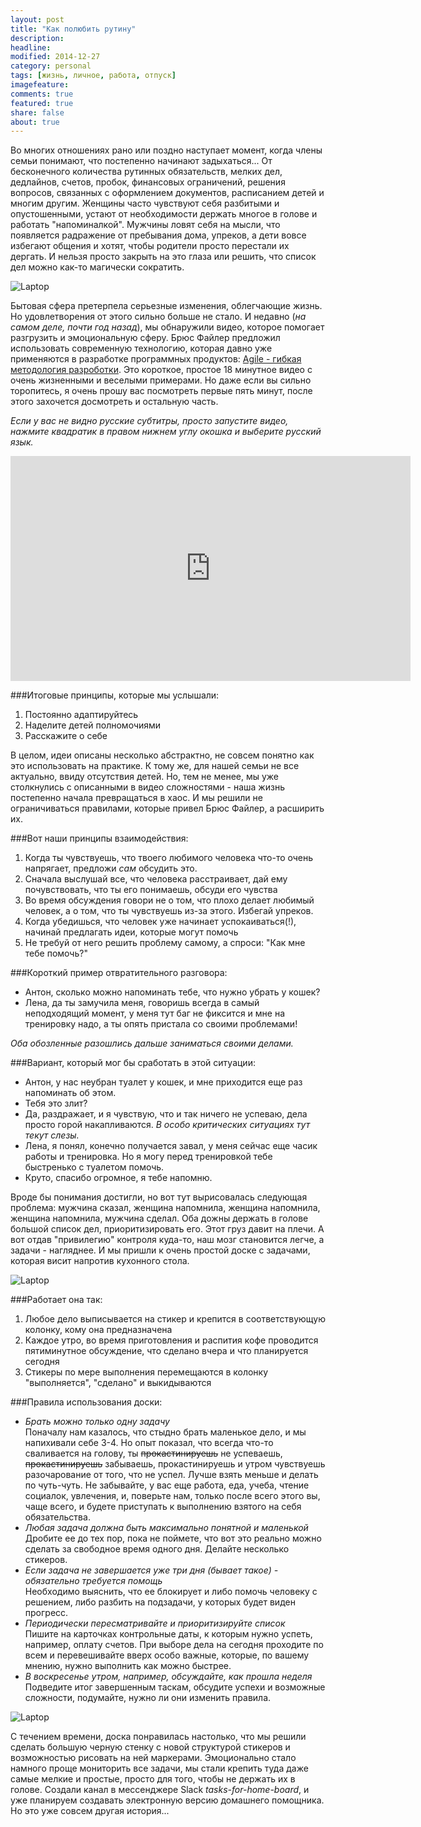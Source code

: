 ```yaml
---
layout: post
title: "Как полюбить рутину"
description: 
headline: 
modified: 2014-12-27
category: personal
tags: [жизнь, личное, работа, отпуск]
imagefeature:
comments: true
featured: true
share: false
about: true
---
```


Во многих отношениях рано или поздно наступает момент, когда члены семьи понимают, что постепенно начинают задыхаться... От бесконечного количества рутинных обязательств, мелких дел, дедлайнов, счетов, пробок, финансовых ограничений, решения вопросов, связанных с оформлением документов, расписанием детей и многим другим. Женщины часто чувствуют себя разбитыми и опустошенными, устают от необходимости держать многое в голове и работать "напоминалкой". Мужчины ловят себя на мысли, что появляется радражение от пребывания дома, упреков, а дети вовсе избегают общения и хотят, чтобы родители просто перестали их дергать. И нельзя просто закрыть на это глаза или решить, что список дел можно как-то магически сократить.

<img src="{{ site.url }}/images/family_agile/no-running.jpg" alt="Laptop">

Бытовая сфера претерпела серьезные изменения, облегчающие жизнь. Но удовлетворения от этого сильно больше не стало. И недавно (_на самом деле, почти год назад_), мы обнаружили видео, которое помогает разгрузить и эмоциональную сферу. Брюс Файлер предложил использовать современную технологию, которая давно уже применяются в разработке программных продуктов: [Agile - гибкая методология разроботки](https://ru.wikipedia.org/wiki/%D0%93%D0%B8%D0%B1%D0%BA%D0%B0%D1%8F_%D0%BC%D0%B5%D1%82%D0%BE%D0%B4%D0%BE%D0%BB%D0%BE%D0%B3%D0%B8%D1%8F_%D1%80%D0%B0%D0%B7%D1%80%D0%B0%D0%B1%D0%BE%D1%82%D0%BA%D0%B8). Это короткое, простое 18 минутное видео с очень жизненными и веселыми примерами. Но даже если вы сильно торопитесь, я очень прошу вас посмотреть первые пять минут, после этого захочется досмотреть и остальную часть.

_Если у вас не видно русские субтитры, просто запустите видео, нажмите квадратик в правом нижнем углу окошка и выберите русский язык._

<p><iframe src="https://embed-ssl.ted.com/talks/lang/ru/bruce_feiler_agile_programming_for_your_family.html" width="640" height="360" frameborder="0" scrolling="no" webkitAllowFullScreen mozallowfullscreen allowFullScreen></iframe></p>

###Итоговые принципы, которые мы услышали:

1. Постоянно адаптируйтесь
2. Наделите детей полномочиями
3. Расскажите о себе

В целом, идеи описаны несколько абстрактно, не совсем понятно как это использовать на практике. К тому же, для нашей семьи не все актуально, ввиду отсутствия детей. Но, тем не менее, мы уже столкнулись с описанными в видео сложностями - наша жизнь постепенно начала превращаться в хаос. И мы решили не ограничиваться правилами, которые привел Брюс Файлер, а расширить их.

###Вот наши принципы взаимодействия:

1. Когда ты чувствуешь, что твоего любимого человека что-то очень напрягает, предложи _сам_ обсудить это.
2. Сначала выслушай все, что человека расстраивает, дай ему почувствовать, что ты его понимаешь, обсуди его чувства
3. Во время обсуждения говори не о том, что плохо делает любимый человек, а о том, что ты чувствуешь из-за этого. Избегай упреков.
4. Когда убедишься, что человек уже начинает успокаиваться(!), начинай предлагать идеи, которые могут помочь
5. Не требуй от него решить проблему самому, а спроси: "Как мне тебе помочь?" 

###Короткий пример отвратительного разговора:

- Антон, сколько можно напоминать тебе, что нужно убрать у кошек?
- Лена, да ты замучила меня, говоришь всегда в самый неподходящий момент, у меня тут баг не фиксится и мне на тренировку надо, а ты опять пристала со своими проблемами!

_Оба обозленные разошлись дальше заниматься своими делами._

###Вариант, который мог бы сработать в этой ситуации:

- Антон, у нас неубран туалет у кошек, и мне приходится еще раз напоминать об этом.
- Тебя это злит?
- Да, раздражает, и я чувствую, что и так ничего не успеваю, дела просто горой накапливаются. _В особо критических ситуациях тут текут слезы._
- Лена, я понял, конечно получается завал, у меня сейчас еще часик работы и тренировка. Но я могу перед тренировкой тебе быстренько с туалетом помочь.
- Круто, спасибо огромное, я тебе напомню.

Вроде бы понимания достигли, но вот тут вырисовалась следующая проблема: мужчина сказал, женщина напомнила, женщина напомнила, женщина напомнила, мужчина сделал. Оба дожны держать в голове большой список дел, приоритизировать его. Этот груз давит на плечи. А вот отдав "привилегию" контроля куда-то, наш мозг становится легче, а задачи - нагляднее. И мы пришли к очень простой доске с задачами, которая висит напротив кухонного стола. 

<img src="{{ site.url }}/images/family_agile/our_board.jpg" alt="Laptop">

###Работает она так:

1. Любое дело выписывается на стикер и крепится в соответствующую колонку, кому она предназначена
2. Каждое утро, во время приготовления и распития кофе проводится пятиминутное обсуждение, что сделано вчера и что планируется сегодня
3. Стикеры по мере выполнения перемещаются в колонку "выполняется", "сделано" и выкидываются

###Правила использования доски: 

* _Брать можно только одну задачу_ <br>
Поначалу нам казалось, что стыдно брать маленькое дело, и мы напихивали себе 3-4. Но опыт показал, что всегда что-то сваливается на голову, ты <s>прокастинируешь</s> не успеваешь, <s>прокастинируешь</s> забываешь, прокастинируешь и утром чувствуешь разочарование от того, что не успел. Лучше взять меньше и делать по чуть-чуть. Не забывайте, у вас еще работа, еда, учеба, чтение социалок, увлечения, и, поверьте нам, только после всего этого вы, чаще всего, и будете приступать к выполнению взятого на себя обязательства.
* _Любая задача должна быть максимально понятной и маленькой_ <br>
Дробите ее до тех пор, пока не поймете, что вот это реально можно сделать за свободное время одного дня. Делайте несколько стикеров.
* _Если задача не завершается уже три дня (бывает такое) - обязательно требуется помощь_ <br>
Необходимо выяснить, что ее блокирует и либо помочь человеку с решением, либо разбить на подзадачи, у которых будет виден прогресс.
* _Периодически пересматривайте и приоритизируйте список_ <br>
Пишите на карточках контрольные даты, к которым нужно успеть, например, оплату счетов. При выборе дела на сегодня проходите по всем и перевешивайте вверх особо важные, которые, по вашему мнению, нужно выполнить как можно быстрее. 
* _В воскресенье утром, например, обсуждайте, как прошла неделя_ <br>
Подведите итог завершенным таскам, обсудите успехи и возможные сложности, подумайте, нужно ли они изменить правила.

<img src="{{ site.url }}/images/family_agile/new_board.jpg" alt="Laptop">

С течением времени, доска понравилась настолько, что мы решили сделать большую черную стенку с новой структурой стикеров и возможностью рисовать на ней маркерами. Эмоционально стало намного проще мониторить все задачи, мы стали крепить туда даже самые мелкие и простые, просто для того, чтобы не держать их в голове. Создали канал в мессенджере Slack *tasks-for-home-board*, и уже планируем создавать электронную версию домашнего помощника. Но это уже совсем другая история...

